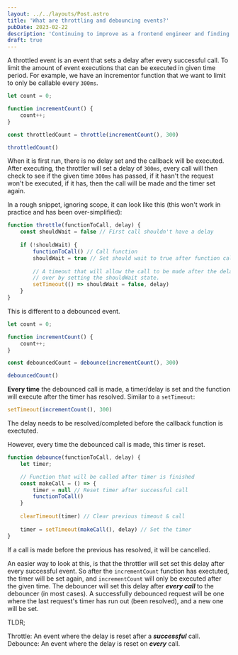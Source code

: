 ```yaml
---
layout: ../../layouts/Post.astro
title: 'What are throttling and debouncing events?'
pubDate: 2023-02-22
description: 'Continuing to improve as a frontend engineer and finding my niche.'
draft: true
---
```


A throttled event is an event that sets a delay after every successful call. To limit the amount of event executions that can be executed in given time period. For example, we have an incrementor function that we want to limit to only be callable every `300ms`.

```js
let count = 0; 

function incrementCount() {
	count++;
}

const throttledCount = throttle(incrementCount(), 300)

throttledCount()
```

When it is first run, there is no delay set and the callback will be executed. After executing, the throttler will set a delay of `300ms`, every call will then check to see if the given time `300ms` has passed, if it hasn't the request won't be executed, if it has, then the call will be made and the timer set again.

In a rough snippet, ignoring scope, it can look like this (this won't work in practice and has been over-simplified):

```js
function throttle(functionToCall, delay) {
	const shouldWait = false // First call shouldn't have a delay
	
	if (!shouldWait) {
		functionToCall() // Call function
		shouldWait = true // Set should wait to true after function called
		
		// A timeout that will allow the call to be made after the delay is
		// over by setting the shouldWait state.
		setTimeout(() => shouldWait = false, delay)
	}
}
```

This is different to a debounced event. 


```js
let count = 0; 

function incrementCount() {
	count++;
}

const debouncedCount = debounce(incrementCount(), 300)

debouncedCount()
```


**Every time** the debounced call is made, a timer/delay is set and the function will execute after the timer has resolved. Similar to a `setTimeout`:

```js 
setTimeout(incrementCount(), 300)
```

The delay needs to be resolved/completed before the callback function is exectuted. 

However, every time the debounced call is made, this timer is reset.

```js
function debounce(functionToCall, delay) {
	let timer;

	// Function that will be called after timer is finished 
	const makeCall = () => { 
		timer = null // Reset timer after successful call
		functionToCall()
	}
	
	clearTimeout(timer) // Clear previous timeout & call
	
	timer = setTimeout(makeCall(), delay) // Set the timer
}
```

If a call is made before the previous has resolved, it will be cancelled.

An easier way to look at this, is that the throttler will set set this delay after every successful event. So after the `incrementCount` function has exectuted, the timer will be set again, and `incrementCount` will only be executed after the given time. The debouncer will set this delay after ***every call*** to the debouncer (in most cases). A successfully debounced request will be one where the last request's timer has run out (been resolved), and a new one will be set. 

TLDR;

Throttle: An event where the delay is reset after a ***successful*** call.
Debounce: An event where the delay is reset on ***every*** call.